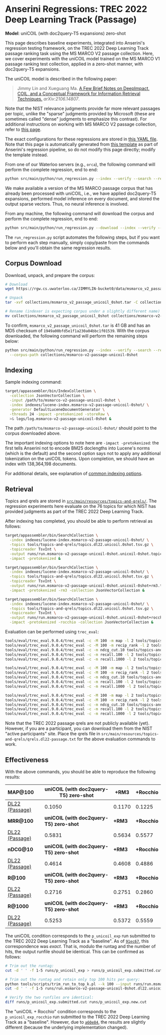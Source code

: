 # Anserini Regressions: TREC 2022 Deep Learning Track (Passage)

**Model**: uniCOIL (with doc2query-T5 expansions) zero-shot

This page describes baseline experiments, integrated into Anserini's regression testing framework, on the TREC 2022 Deep Learning Track passage ranking task using the MS MARCO V2 passage collection.
Here, we cover experiments with the uniCOIL model trained on the MS MARCO V1 passage ranking test collection, applied in a zero-shot manner, with doc2query-T5 expansions.

The uniCOIL model is described in the following paper:

> Jimmy Lin and Xueguang Ma. [A Few Brief Notes on DeepImpact, COIL, and a Conceptual Framework for Information Retrieval Techniques.](https://arxiv.org/abs/2106.14807) _arXiv:2106.14807_.

Note that the NIST relevance judgments provide far more relevant passages per topic, unlike the "sparse" judgments provided by Microsoft (these are sometimes called "dense" judgments to emphasize this contrast).
For additional instructions on working with MS MARCO V2 passage collection, refer to [this page](experiments-msmarco-v2.md).

The exact configurations for these regressions are stored in [this YAML file](../src/main/resources/regression/dl22-passage-unicoil-0shot.yaml).
Note that this page is automatically generated from [this template](../src/main/resources/docgen/templates/dl22-passage-unicoil-0shot.template) as part of Anserini's regression pipeline, so do not modify this page directly; modify the template instead.

From one of our Waterloo servers (e.g., `orca`), the following command will perform the complete regression, end to end:

```bash
python src/main/python/run_regression.py --index --verify --search --regression dl22-passage-unicoil-0shot
```

We make available a version of the MS MARCO passage corpus that has already been processed with uniCOIL, i.e., we have applied doc2query-T5 expansions, performed model inference on every document, and stored the output sparse vectors.
Thus, no neural inference is involved.

From any machine, the following command will download the corpus and perform the complete regression, end to end:

```bash
python src/main/python/run_regression.py --download --index --verify --search --regression dl22-passage-unicoil-0shot
```

The `run_regression.py` script automates the following steps, but if you want to perform each step manually, simply copy/paste from the commands below and you'll obtain the same regression results.

## Corpus Download

Download, unpack, and prepare the corpus:

```bash
# Download
wget https://rgw.cs.uwaterloo.ca/JIMMYLIN-bucket0/data/msmarco_v2_passage_unicoil_0shot.tar -P collections/

# Unpack
tar -xvf collections/msmarco_v2_passage_unicoil_0shot.tar -C collections/

# Rename (indexer is expecting corpus under a slightly different name)
mv collections/msmarco_v2_passage_unicoil_0shot collections/msmarco-v2-passage-unicoil-0shot
```

To confirm, `msmarco_v2_passage_unicoil_0shot.tar` is 41 GB and has an MD5 checksum of `1949a00bfd5e1f1a230a04bbc1f01539`.
With the corpus downloaded, the following command will perform the remaining steps below:

```bash
python src/main/python/run_regression.py --index --verify --search --regression dl22-passage-unicoil-0shot \
  --corpus-path collections/msmarco-v2-passage-unicoil-0shot
```

## Indexing

Sample indexing command:

```bash
target/appassembler/bin/IndexCollection \
  -collection JsonVectorCollection \
  -input /path/to/msmarco-v2-passage-unicoil-0shot \
  -index indexes/lucene-index.msmarco-v2-passage-unicoil-0shot/ \
  -generator DefaultLuceneDocumentGenerator \
  -threads 24 -impact -pretokenized -storeRaw \
  >& logs/log.msmarco-v2-passage-unicoil-0shot &
```

The path `/path/to/msmarco-v2-passage-unicoil-0shot/` should point to the corpus downloaded above.

The important indexing options to note here are `-impact -pretokenized`: the first tells Anserini not to encode BM25 doclengths into Lucene's norms (which is the default) and the second option says not to apply any additional tokenization on the uniCOIL tokens.
Upon completion, we should have an index with 138,364,198 documents.

For additional details, see explanation of [common indexing options](common-indexing-options.md).

## Retrieval

Topics and qrels are stored in [`src/main/resources/topics-and-qrels/`](../src/main/resources/topics-and-qrels/).
The regression experiments here evaluate on the 76 topics for which NIST has provided judgments as part of the TREC 2022 Deep Learning Track.

<!-- update link once data becomes public
The original data can be found [here](https://trec.nist.gov/data/deep2022.html).
-->

After indexing has completed, you should be able to perform retrieval as follows:

```bash
target/appassembler/bin/SearchCollection \
  -index indexes/lucene-index.msmarco-v2-passage-unicoil-0shot/ \
  -topics tools/topics-and-qrels/topics.dl22.unicoil.0shot.tsv.gz \
  -topicreader TsvInt \
  -output runs/run.msmarco-v2-passage-unicoil-0shot.unicoil-0shot.topics.dl22.unicoil.0shot.txt \
  -impact -pretokenized &

target/appassembler/bin/SearchCollection \
  -index indexes/lucene-index.msmarco-v2-passage-unicoil-0shot/ \
  -topics tools/topics-and-qrels/topics.dl22.unicoil.0shot.tsv.gz \
  -topicreader TsvInt \
  -output runs/run.msmarco-v2-passage-unicoil-0shot.unicoil-0shot+rm3.topics.dl22.unicoil.0shot.txt \
  -impact -pretokenized -rm3 -collection JsonVectorCollection &

target/appassembler/bin/SearchCollection \
  -index indexes/lucene-index.msmarco-v2-passage-unicoil-0shot/ \
  -topics tools/topics-and-qrels/topics.dl22.unicoil.0shot.tsv.gz \
  -topicreader TsvInt \
  -output runs/run.msmarco-v2-passage-unicoil-0shot.unicoil-0shot+rocchio.topics.dl22.unicoil.0shot.txt \
  -impact -pretokenized -rocchio -collection JsonVectorCollection &
```

Evaluation can be performed using `trec_eval`:

```bash
tools/eval/trec_eval.9.0.4/trec_eval -c -M 100 -m map -l 2 tools/topics-and-qrels/qrels.dl22-passage.txt runs/run.msmarco-v2-passage-unicoil-0shot.unicoil-0shot.topics.dl22.unicoil.0shot.txt
tools/eval/trec_eval.9.0.4/trec_eval -c -M 100 -m recip_rank -l 2 tools/topics-and-qrels/qrels.dl22-passage.txt runs/run.msmarco-v2-passage-unicoil-0shot.unicoil-0shot.topics.dl22.unicoil.0shot.txt
tools/eval/trec_eval.9.0.4/trec_eval -c -m ndcg_cut.10 tools/topics-and-qrels/qrels.dl22-passage.txt runs/run.msmarco-v2-passage-unicoil-0shot.unicoil-0shot.topics.dl22.unicoil.0shot.txt
tools/eval/trec_eval.9.0.4/trec_eval -c -m recall.100 -l 2 tools/topics-and-qrels/qrels.dl22-passage.txt runs/run.msmarco-v2-passage-unicoil-0shot.unicoil-0shot.topics.dl22.unicoil.0shot.txt
tools/eval/trec_eval.9.0.4/trec_eval -c -m recall.1000 -l 2 tools/topics-and-qrels/qrels.dl22-passage.txt runs/run.msmarco-v2-passage-unicoil-0shot.unicoil-0shot.topics.dl22.unicoil.0shot.txt

tools/eval/trec_eval.9.0.4/trec_eval -c -M 100 -m map -l 2 tools/topics-and-qrels/qrels.dl22-passage.txt runs/run.msmarco-v2-passage-unicoil-0shot.unicoil-0shot+rm3.topics.dl22.unicoil.0shot.txt
tools/eval/trec_eval.9.0.4/trec_eval -c -M 100 -m recip_rank -l 2 tools/topics-and-qrels/qrels.dl22-passage.txt runs/run.msmarco-v2-passage-unicoil-0shot.unicoil-0shot+rm3.topics.dl22.unicoil.0shot.txt
tools/eval/trec_eval.9.0.4/trec_eval -c -m ndcg_cut.10 tools/topics-and-qrels/qrels.dl22-passage.txt runs/run.msmarco-v2-passage-unicoil-0shot.unicoil-0shot+rm3.topics.dl22.unicoil.0shot.txt
tools/eval/trec_eval.9.0.4/trec_eval -c -m recall.100 -l 2 tools/topics-and-qrels/qrels.dl22-passage.txt runs/run.msmarco-v2-passage-unicoil-0shot.unicoil-0shot+rm3.topics.dl22.unicoil.0shot.txt
tools/eval/trec_eval.9.0.4/trec_eval -c -m recall.1000 -l 2 tools/topics-and-qrels/qrels.dl22-passage.txt runs/run.msmarco-v2-passage-unicoil-0shot.unicoil-0shot+rm3.topics.dl22.unicoil.0shot.txt

tools/eval/trec_eval.9.0.4/trec_eval -c -M 100 -m map -l 2 tools/topics-and-qrels/qrels.dl22-passage.txt runs/run.msmarco-v2-passage-unicoil-0shot.unicoil-0shot+rocchio.topics.dl22.unicoil.0shot.txt
tools/eval/trec_eval.9.0.4/trec_eval -c -M 100 -m recip_rank -l 2 tools/topics-and-qrels/qrels.dl22-passage.txt runs/run.msmarco-v2-passage-unicoil-0shot.unicoil-0shot+rocchio.topics.dl22.unicoil.0shot.txt
tools/eval/trec_eval.9.0.4/trec_eval -c -m ndcg_cut.10 tools/topics-and-qrels/qrels.dl22-passage.txt runs/run.msmarco-v2-passage-unicoil-0shot.unicoil-0shot+rocchio.topics.dl22.unicoil.0shot.txt
tools/eval/trec_eval.9.0.4/trec_eval -c -m recall.100 -l 2 tools/topics-and-qrels/qrels.dl22-passage.txt runs/run.msmarco-v2-passage-unicoil-0shot.unicoil-0shot+rocchio.topics.dl22.unicoil.0shot.txt
tools/eval/trec_eval.9.0.4/trec_eval -c -m recall.1000 -l 2 tools/topics-and-qrels/qrels.dl22-passage.txt runs/run.msmarco-v2-passage-unicoil-0shot.unicoil-0shot+rocchio.topics.dl22.unicoil.0shot.txt
```

Note that the TREC 2022 passage qrels are not publicly available (yet).
However, if you are a participant, you can download them from the NIST "active participants" site.
Place the qrels file in `src/main/resources/topics-and-qrels/qrels.dl22-passage.txt` for the above evaluation commands to work.

## Effectiveness

With the above commands, you should be able to reproduce the following results:

| **MAP@100**                                                                                                  | **uniCOIL (with doc2query-T5) zero-shot**| **+RM3**  | **+Rocchio**|
|:-------------------------------------------------------------------------------------------------------------|-----------|-----------|-----------|
| [DL22 (Passage)](https://microsoft.github.io/msmarco/TREC-Deep-Learning)                                     | 0.1050    | 0.1170    | 0.1225    |
| **MRR@100**                                                                                                  | **uniCOIL (with doc2query-T5) zero-shot**| **+RM3**  | **+Rocchio**|
| [DL22 (Passage)](https://microsoft.github.io/msmarco/TREC-Deep-Learning)                                     | 0.5831    | 0.5634    | 0.5577    |
| **nDCG@10**                                                                                                  | **uniCOIL (with doc2query-T5) zero-shot**| **+RM3**  | **+Rocchio**|
| [DL22 (Passage)](https://microsoft.github.io/msmarco/TREC-Deep-Learning)                                     | 0.4614    | 0.4608    | 0.4886    |
| **R@100**                                                                                                    | **uniCOIL (with doc2query-T5) zero-shot**| **+RM3**  | **+Rocchio**|
| [DL22 (Passage)](https://microsoft.github.io/msmarco/TREC-Deep-Learning)                                     | 0.2716    | 0.2751    | 0.2860    |
| **R@1000**                                                                                                   | **uniCOIL (with doc2query-T5) zero-shot**| **+RM3**  | **+Rocchio**|
| [DL22 (Passage)](https://microsoft.github.io/msmarco/TREC-Deep-Learning)                                     | 0.5253    | 0.5372    | 0.5559    |

The uniCOIL condition corresponds to the `p_unicoil_exp` run submitted to the TREC 2022 Deep Learning Track as a "baseline".
As of [`91ec67`](https://github.com/castorini/anserini/commit/91ec6749bfef206e210bcc1df8cd4060e7d7aaff), this correspondence was _exact_.
That is, modulo the runtag and the number of hits, the output runfile should be identical.
This can be confirmed as follows:

```bash
# Trim out the runtag:
cut -d ' ' -f 1-5 runs/p_unicoil_exp > runs/p_unicoil_exp.submitted.cut

# Trim out the runtag and retain only top 100 hits per query:
python tools/scripts/trim_run_to_top_k.pl --k 100 --input runs/run.msmarco-v2-passage-unicoil-0shot.dl22.unicoil-0shot --output runs/run.msmarco-v2-passage-unicoil-0shot.dl22.unicoil-0shot.hits100
cut -d ' ' -f 1-5 runs/run.msmarco-v2-passage-unicoil-0shot.dl22.unicoil-0shot.hits100 > runs/p_unicoil_exp.new.cut

# Verify the two runfiles are identical:
diff runs/p_unicoil_exp.submitted.cut runs/p_unicoil_exp.new.cut
```

The "uniCOIL + Rocchio" condition corresponds to the `p_unicoil_exp_rocchio` run submitted to the TREC 2022 Deep Learning Track as a "baseline".
However, due to [`a60e84`](https://github.com/castorini/anserini/commit/a60e842e9b47eca0ad5266659081fe1180c96b7f), the results are slightly different (because the underlying implementation changed).
